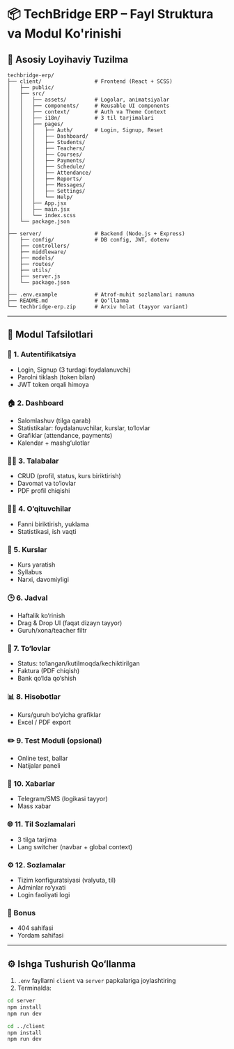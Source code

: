 # 📦 TechBridge ERP – Fayl Struktura va Modul Ko'rinishi

## 🔁 Asosiy Loyihaviy Tuzilma

```
techbridge-erp/
├── client/                 # Frontend (React + SCSS)
│   ├── public/
│   ├── src/
│   │   ├── assets/         # Logolar, animatsiyalar
│   │   ├── components/     # Reusable UI components
│   │   ├── context/        # Auth va Theme Context
│   │   ├── i18n/           # 3 til tarjimalari
│   │   ├── pages/
│   │   │   ├── Auth/       # Login, Signup, Reset
│   │   │   ├── Dashboard/
│   │   │   ├── Students/
│   │   │   ├── Teachers/
│   │   │   ├── Courses/
│   │   │   ├── Payments/
│   │   │   ├── Schedule/
│   │   │   ├── Attendance/
│   │   │   ├── Reports/
│   │   │   ├── Messages/
│   │   │   ├── Settings/
│   │   │   └── Help/
│   │   ├── App.jsx
│   │   ├── main.jsx
│   │   └── index.scss
│   └── package.json
│
├── server/                 # Backend (Node.js + Express)
│   ├── config/             # DB config, JWT, dotenv
│   ├── controllers/
│   ├── middleware/
│   ├── models/
│   ├── routes/
│   ├── utils/
│   ├── server.js
│   └── package.json
│
├── .env.example            # Atrof-muhit sozlamalari namuna
├── README.md               # Qo‘llanma
└── techbridge-erp.zip      # Arxiv holat (tayyor variant)
```

---

## 🧩 Modul Tafsilotlari

### 🔐 1. Autentifikatsiya

- Login, Signup (3 turdagi foydalanuvchi)
- Parolni tiklash (token bilan)
- JWT token orqali himoya

### 🏠 2. Dashboard

- Salomlashuv (tilga qarab)
- Statistikalar: foydalanuvchilar, kurslar, to‘lovlar
- Grafiklar (attendance, payments)
- Kalendar + mashg‘ulotlar

### 👩‍🎓 3. Talabalar

- CRUD (profil, status, kurs biriktirish)
- Davomat va to‘lovlar
- PDF profil chiqishi

### 👨‍🏫 4. O‘qituvchilar

- Fanni biriktirish, yuklama
- Statistikasi, ish vaqti

### 📘 5. Kurslar

- Kurs yaratish
- Syllabus
- Narxi, davomiyligi

### 🕒 6. Jadval

- Haftalik ko‘rinish
- Drag & Drop UI (faqat dizayn tayyor)
- Guruh/xona/teacher filtr

### 🧾 7. To‘lovlar

- Status: to‘langan/kutilmoqda/kechiktirilgan
- Faktura (PDF chiqish)
- Bank qo‘lda qo‘shish

### 📊 8. Hisobotlar

- Kurs/guruh bo‘yicha grafiklar
- Excel / PDF export

### ✏️ 9. Test Moduli (opsional)

- Online test, ballar
- Natijalar paneli

### 📩 10. Xabarlar

- Telegram/SMS (logikasi tayyor)
- Mass xabar

### 🌐 11. Til Sozlamalari

- 3 tilga tarjima
- Lang switcher (navbar + global context)

### ⚙️ 12. Sozlamalar

- Tizim konfiguratsiyasi (valyuta, til)
- Adminlar ro‘yxati
- Login faoliyati logi

### 🧪 Bonus

- 404 sahifasi
- Yordam sahifasi

---

## ⚙️ Ishga Tushurish Qo‘llanma

1. `.env` fayllarni `client` va `server` papkalariga joylashtiring
2. Terminalda:

```bash
cd server
npm install
npm run dev

cd ../client
npm install
npm run dev
```